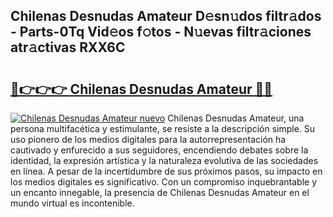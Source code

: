 ## Chilenas Desnudas Amateur D𝚎sn𝚞dos filtr𝚊dos - Parts-0Tq Vid𝚎os f𝚘tos - N𝚞evas filtr𝚊ciones atr𝚊ctivas RXX6C

# <h2><a href="http://mb2kspj.tromn.icu/?c=Chilenas+Desnudas+Amateur">🔗👉👉👉 Chilenas Desnudas Amateur 🔗🔗</a></h2>

[![Chilenas Desnudas Amateur nuevo](https://i.imgur.com/pEAQMta.gif)](http://mb2kspj.tromn.icu/?c=Chilenas+Desnudas+Amateur)
Chilenas Desnudas Amateur, una persona multifacética y estimulante, se resiste a la descripción simple. Su uso pionero de los medios digitales para la autorrepresentación ha cautivado y enfurecido a sus seguidores, encendiendo debates sobre la identidad, la expresión artística y la naturaleza evolutiva de las sociedades en línea. A pesar de la incertidumbre de sus próximos pasos, su impacto en los medios digitales es significativo. Con un compromiso inquebrantable y un encanto innegable, la presencia de Chilenas Desnudas Amateur en el mundo virtual es incontenible.

